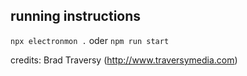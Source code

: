 ## running instructions

`npx electronmon .` oder `npm run start`

credits: Brad Traversy (http://www.traversymedia.com)
